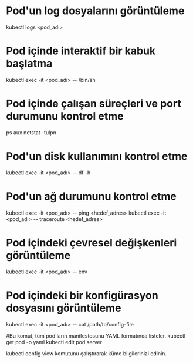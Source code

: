 # Pod'un log dosyalarını görüntüleme

kubectl logs <pod_adı>

# Pod içinde interaktif bir kabuk başlatma

kubectl exec -it <pod_adı> -- /bin/sh

# Pod içinde çalışan süreçleri ve port durumunu kontrol etme

ps aux
netstat -tulpn

# Pod'un disk kullanımını kontrol etme

kubectl exec -it <pod_adı> -- df -h

# Pod'un ağ durumunu kontrol etme

kubectl exec -it <pod_adı> -- ping <hedef_adres>
kubectl exec -it <pod_adı> -- traceroute <hedef_adres>

# Pod içindeki çevresel değişkenleri görüntüleme

kubectl exec -it <pod_adı> -- env

# Pod içindeki bir konfigürasyon dosyasını görüntüleme

kubectl exec -it <pod_adı> -- cat /path/to/config-file

#Bu komut, tüm pod'ların manifestosunu YAML formatında listeler.
kubectl get pod -o yaml
kubectl edit pod server

kubectl config view komutunu çalıştırarak küme bilgilerinizi edinin.
